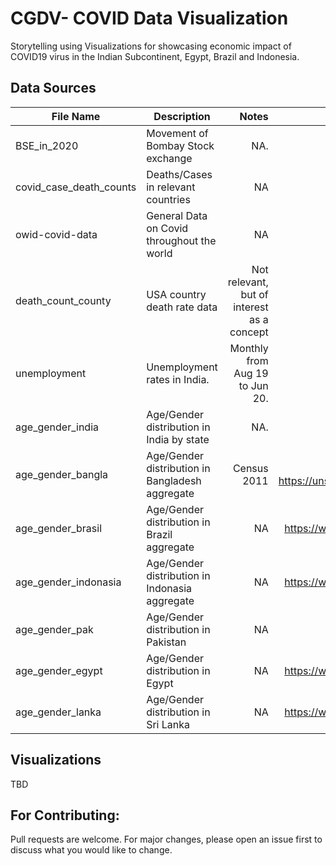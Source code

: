 # CGDV- COVID Data Visualization 

Storytelling using Visualizations for showcasing economic impact of COVID19 virus in the Indian Subcontinent, Egypt, Brazil and Indonesia. 

## Data Sources


| File Name        | Description           | Notes    | Source.  |
| ------------- |-------------| -----:| -----:|
| BSE_in_2020     | Movement of Bombay Stock exchange     | NA.    | https://www.bseindia.com/Indices/IndexArchiveData.html.   |
| covid_case_death_counts      | Deaths/Cases in relevant countries      |   NA     |    Unknown (to find)    |
| owid-covid-data      |   General Data on Covid throughout the world    |   NA     |  https://ourworldindata.org/coronavirus.   |
| death_count_county      |   USA country death rate data      |   Not relevant, but of interest as a concept     |  NA.   |
| unemployment      |   Unemployment rates in India.    |   Monthly from Aug 19 to Jun 20.   |  NA| https://tradingeconomics.com/india/unemployment-rate.   |
| age_gender_india      |   Age/Gender distribution in India  by state     |     NA.      | https://tradingeconomics.com/india/unemployment-rate.    |
| age_gender_bangla      |   Age/Gender distribution in Bangladesh  aggregate     |     Census 2011      |  WIKIPEDIA,  https://unstats.un.org/unsd/demographic/products/dyb/dyb2013/Table07.pdf  |
| age_gender_brasil      |   Age/Gender distribution in Brazil  aggregate     |     NA      |  https://www.cia.gov/library/publications/the-world-factbook/fields/341.html  |
| age_gender_indonasia      |   Age/Gender distribution in Indonasia  aggregate     |     NA      |  https://www.cia.gov/library/publications/the-world-factbook/fields/341.html  |
| age_gender_pak      |   Age/Gender distribution in Pakistan      |     NA      |  WIKIPEDIA https://unstats.un.org/unsd/demographic-social/products/dyb/index.cshtml |
| age_gender_egypt     |   Age/Gender distribution in Egypt      |     NA      |  https://www.cia.gov/library/publications/the-world-factbook/fields/341.html |
| age_gender_lanka     |   Age/Gender distribution in Sri Lanka      |     NA      |  https://www.cia.gov/library/publications/the-world-factbook/fields/341.html |




## Visualizations

TBD

## For Contributing: 
Pull requests are welcome. For major changes, please open an issue first to discuss what you would like to change.
